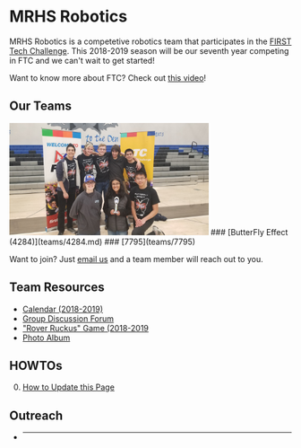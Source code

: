 # MRHS Robotics

MRHS Robotics is a competetive robotics team that participates in the [FIRST Tech Challenge](https://www.firstinspires.org/robotics/ftc).  This 2018-2019 season will be our seventh year competing in FTC and we can't wait to get started! 

Want to know more about FTC?  Check out [this video](https://youtu.be/TLEvZgHWnrk)!

## Our Teams
<img src="images/4284_connect_award.jpg" alt="Team 4284" height="200">
### [ButterFly Effect (4284)](teams/4284.md)
### [7795](teams/7795)

Want to join?  Just [email us](mailto:mrhs-robotics-team@@googlegroups.com) and a team member will reach out to you.

## Team Resources

* [Calendar (2018-2019)](resources/calendar.md)
* [Group Discussion Forum](resources/group.md)
* ["Rover Ruckus" Game (2018-2019](resources/rr_game.md)
* [Photo Album](resources/photos.md)

## HOWTOs

0. [How to Update this Page](howtos/howto_contribute.md)

## Outreach
* --------

